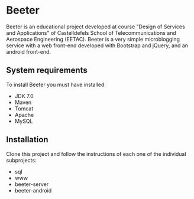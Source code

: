 # Beeter

Beeter is an educational project developed at course "Design of Services and Applications" of  Castelldefels School of Telecommunications and Aerospace Engineering (EETAC). Beeter is a very simple microblogging service with a web front-end developed with Bootstrap and jQuery, and an android front-end.

## System requirements
To install Beeter you must have installed:

- JDK 7.0
- Maven
- Tomcat
- Apache
- MySQL

## Installation

Clone this project and follow the instructions of each one of the individual subprojects:

- sql
- www
- beeter-server
- beeter-android